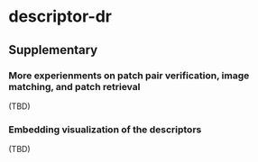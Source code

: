 # descriptor-dr

## Supplementary

### More experienments on patch pair verification, image matching, and patch retrieval
(TBD)

### Embedding visualization of the descriptors
(TBD)
